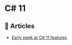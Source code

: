# C# 11

## 📝 Articles
- [Early peek at C# 11 features](https://devblogs.microsoft.com/dotnet/early-peek-at-csharp-11-features/)